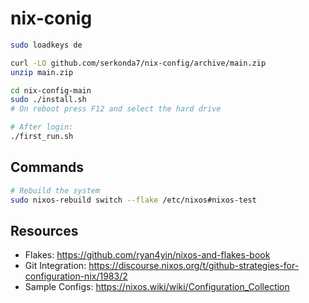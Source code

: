 # nix-conig
```sh
sudo loadkeys de

curl -LO github.com/serkonda7/nix-config/archive/main.zip
unzip main.zip

cd nix-config-main
sudo ./install.sh
# On reboot press F12 and select the hard drive

# After login:
./first_run.sh
```

## Commands
```sh
# Rebuild the system
sudo nixos-rebuild switch --flake /etc/nixos#nixos-test
```

## Resources
- Flakes: https://github.com/ryan4yin/nixos-and-flakes-book
- Git Integration: https://discourse.nixos.org/t/github-strategies-for-configuration-nix/1983/2
- Sample Configs: https://nixos.wiki/wiki/Configuration_Collection
